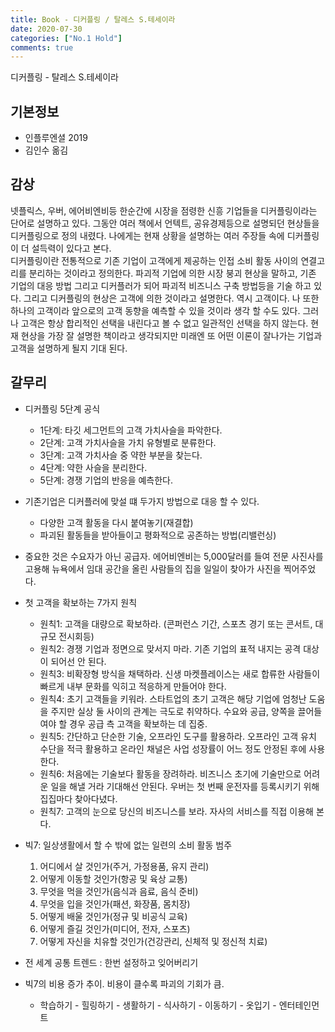 ```yaml
---
title: Book - 디커플링 / 탈레스 S.테세이라
date: 2020-07-30
categories: ["No.1 Hold"]
comments: true
---
```


디커플링 - 탈레스 S.테세이라

## 기본정보

*   인플루엔셜 2019
*   김인수 옮김


## 감상
넷플릭스, 우버, 에어비엔비등 한순간에 시장을 점령한 신흥 기업들을 디커플링이라는 단어로 설명하고 있다. 그동안 여러 책에서 언텍트, 공유경제등으로 설명되던 현상들을 디커플링으로 정의 내렸다. 나에게는 현재 상황을 설명하는 여러 주장들 속에 디커플링이 더 설득력이 있다고 본다.   
디커플링이란 전통적으로 기존 기업이 고객에게 제공하는 인접 소비 활동 사이의 연결고리를 분리하는 것이라고 정의한다. 파괴적 기업에 의한 시장 붕괴 현상을 말하고, 기존 기업의 대응 방법 그리고 디커플러가 되어 파괴적 비즈니스 구축 방법등을 기술 하고 있다.  그리고 디커플링의 현상은 고객에 의한 것이라고 설명한다. 역시 고객이다. 나 또한 하나의 고객이라 앞으로의 고객 동향을 예측할 수 있을 것이라 생각 할 수도 있다. 그러나 고객은 항상 합리적인 선택을 내린다고 볼 수 없고 일관적인 선택을 하지 않는다. 현재 현상을 가장 잘 설명한 책이라고 생각되지만 미래엔 또 어떤 이론이 잘나가는 기업과 고객을 설명하게 될지 기대 된다.   


## 갈무리
- 디커플링 5단계 공식
    + 1단계: 타깃 세그먼트의 고객 가치사슬을 파악한다.
    + 2단계: 고객 가치사슬을 가치 유형별로 분류한다.
    + 3단계: 고객 가치사슬 중 약한 부분을 찾는다.
    + 4단계: 약한 사슬을 분리한다.
    + 5단계: 경쟁 기업의 반응을 예측한다. 

- 기존기업은 디커플러에 맞설 떄 두가지 방법으로 대응 할 수 있다.
    + 다양한 고객 활동을 다시 붙여놓기(재결합)
    + 파괴된 활동들을 받아들이고 평화적으로 공존하는 방법(리밸런싱)

- 중요한 것은 수요자가 아닌 공급자. 에어비엔비는 5,000달러를 들여 전문 사진사를 고용해 뉴욕에서 임대 공간을 올린 사람들의 집을 일일이 찾아가 사진을 찍어주었다.

- 첫 고객을 확보하는 7가지 원칙
    + 원칙1: 고객을 대량으로 확보하라. (콘퍼런스 기간, 스포츠 경기 또는 콘서트, 대규모 전시회등)
    + 원칙2: 경쟁 기업과 정면으로 맞서지 마라. 기존 기업의 표적 내지는 공격 대상이 되어선 안 된다.
    + 원칙3: 비확장형 방식을 채택하라. 신생 마켓플레이스는 새로 합류한 사람들이 빠르게 내부 문화를 익히고 적응하게 만들어야 한다.
    + 원칙4: 초기 고객들을 키워라. 스타트업의 초기 고객은 해당 기업에 엄청난 도움을 주지만 실상 둘 사이의 관계는 극도로 취약하다. 수요와 공급, 양쪽을 끌어들여야 할 경우 공급 측 고객을 확보하는 데 집중.
    + 원칙5: 간단하고 단순한 기술, 오프라인 도구를 활용하라. 오프라인 고객 유치 수단을 적극 활용하고 온라인 채널은 사업 성장률이 어느 정도 안정된 후에 사용한다.
    + 원칙6: 처음에는 기술보다 활동을 장려하라. 비즈니스 초기에 기술만으로 어려운 일을 해낼 거라 기대해선 안된다. 우버는 첫 번째 운전자를 등록시키기 위해 집집마다 찾아다녔다.
    + 원칙7: 고객의 눈으로 당신의 비즈니스를 보라. 자사의 서비스를 직접 이용해 본다.
- 빅7: 일상생활에서 할 수 밖에 없는 일련의 소비 활동 범주
    1. 어디에서 살 것인가(주거, 가정용품, 유지 관리)
    2. 어떻게 이동할 것인가(항공 및 육상 교통)
    3. 무엇을 먹을 것인가(음식과 음료, 음식 준비)
    4. 무엇을 입을 것인가(패션, 화장품, 몸치장)
    5. 어떻게 배울 것인가(정규 및 비공식 교육)
    6. 어떻게 즐길 것인가(미디어, 전자, 스포츠)
    7. 어떻게 자신을 치유할 것인가(건강관리, 신체적 및 정신적 치료)
- 전 세계 공통 트렌드 : 한번 설정하고 잊어버리기
- 빅7의 비용 증가 추이. 비용이 클수록 파괴의 기회가 큼.
    + 학습하기 - 힐링하기 - 생활하기 - 식사하기 - 이동하기 - 옷입기 - 엔터테인먼트

